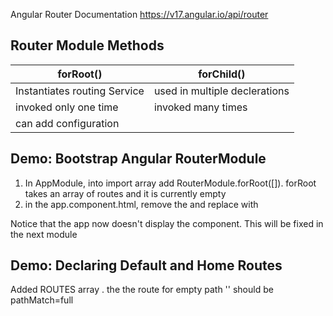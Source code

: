 Angular Router Documentation https://v17.angular.io/api/router

## Router Module Methods

| forRoot()                    | forChild()                    |
|------------------------------|-------------------------------|
| Instantiates routing Service | used in multiple declerations |
| invoked only one time        | invoked many times            |
 |  can add configuration      |

## Demo: Bootstrap Angular RouterModule

1. In AppModule, into import array add RouterModule.forRoot([]).  forRoot takes an array of routes and it is currently empty 
2. in the app.component.html, remove the <app-home> and replace with <router-outlet>

Notice that the app now doesn't display the <app-home> component.  This will be fixed in the next module

## Demo: Declaring Default and Home Routes

Added ROUTES array .  the the route for empty path '' should be pathMatch=full


